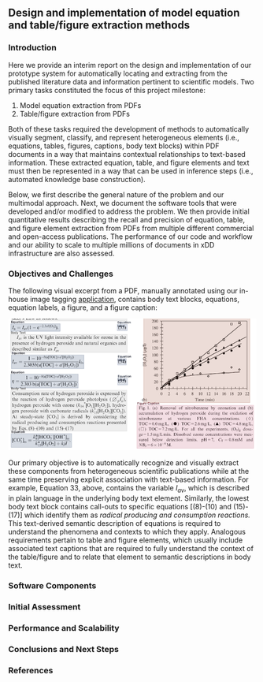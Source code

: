 ## Design and implementation of model equation and table/figure extraction methods
### Introduction
Here we provide an interim report on the design and implementation of our prototype system for automatically locating and extracting from the published literature data and information pertinent to scientific models. Two primary tasks constituted the focus of this project milestone:

1. Model equation extraction from PDFs
2. Table/figure extraction from PDFs

Both of these tasks required the development of methods to automatically visually segment, classify, and represent heterogeneous elements (i.e., equations, tables, figures, captions, body text blocks) within PDF documents in a way that maintains contextual relationships to text-based information. These extracted equation, table, and figure elements and text must then be represented in a way that can be used in inference steps (i.e., automated knowledge base construction).

Below, we first describe the general nature of the problem and our multimodal approach. Next, we document the software tools that were developed and/or modified to address the problem. We then provide initial quantitative results describing the recall and precision of equation, table, and figure element extraction from PDFs from multiple different commercial and open-access publications. The performance of our code and workflow and our ability to scale to multiple millions of documents in xDD infrastructure are also assessed.

### Objectives and Challenges
The following visual excerpt from a PDF, manually annotated using our in-house image tagging [application](https://github.com/UW-COSMOS/image-tagger-api), contains body text blocks, equations, equation labels, a figure, and a figure caption:  

<img src="images/annotated_doc.png" alt="annotated_doc" width="600"/>

Our primary objective is to automatically recognize and visually extract these components from heterogeneous scientific publications while at the same time preserving explicit association with text-based information. For example, Equation 33, above, contains the variable *I<sub>av</sub>*, which is described in plain language in the underlying body text element. Similarly, the lowest body text block contains call-outs to specific equations [(8)-(10) and (15)-(17)] which identify them as *radical producing and consumption reactions.* This text-derived semantic description of equations is required to understand the phenomena and contexts to which they apply. Analogous requirements pertain to table and figure elements, which usually include associated text captions that are required to fully understand the context of the table/figure and to relate that element to semantic descriptions in body text.

### Software Components

### Initial Assessment

### Performance and Scalability

### Conclusions and Next Steps

### References
